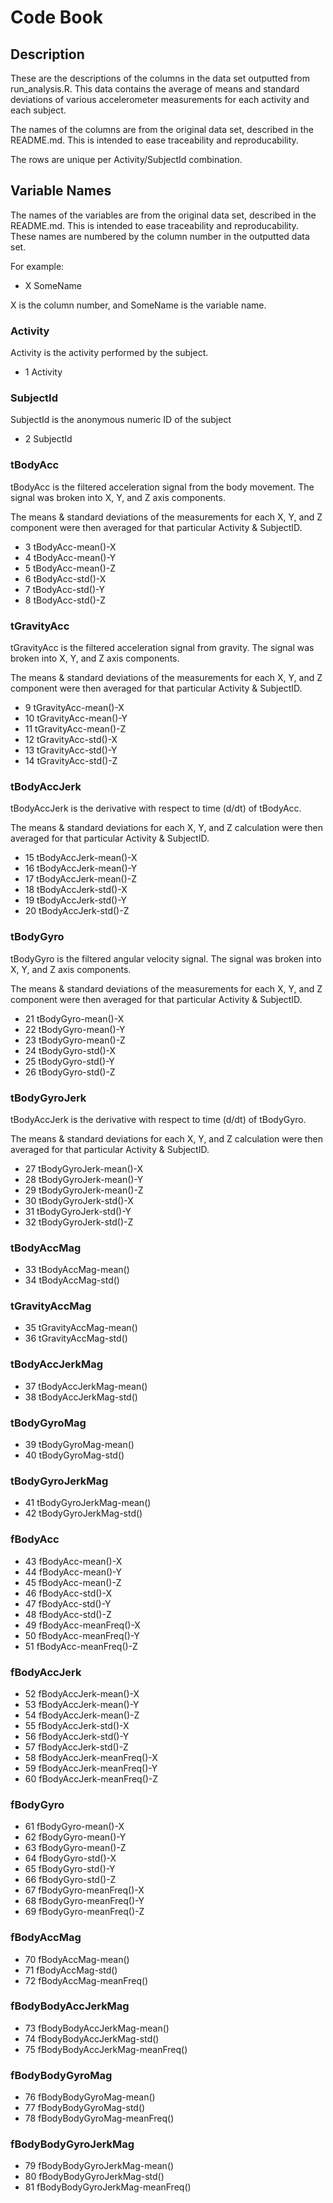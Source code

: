 Code Book
========================================================

Description
--------------------------------------------------------
These are the descriptions of the columns in the data set outputted from run_analysis.R. This data contains the average of means and standard deviations of various accelerometer measurements for each activity and each subject. 

The names of the columns are from the original data set, described in the README.md. This is intended to ease traceability and reproducability.

The rows are unique per Activity/SubjectId combination.

Variable Names
--------------------------------------------------------
The names of the variables are from the original data set, described in the README.md. This is intended to ease traceability and reproducability. These names are numbered by the column number in the outputted data set.

For example:

* X SomeName

X is the column number, and SomeName is the variable name.

### Activity
Activity is the activity performed by the subject.

* 1 Activity

### SubjectId
SubjectId is the anonymous numeric ID of the subject

* 2 SubjectId

### tBodyAcc
tBodyAcc is the filtered acceleration signal from the body movement. The signal was broken into X, Y, and Z axis components.

The means & standard deviations of the measurements for each X, Y, and Z component were then averaged for that particular Activity & SubjectID.

* 3 tBodyAcc-mean()-X
* 4 tBodyAcc-mean()-Y
* 5 tBodyAcc-mean()-Z
* 6 tBodyAcc-std()-X
* 7 tBodyAcc-std()-Y
* 8 tBodyAcc-std()-Z

### tGravityAcc
tGravityAcc is the filtered acceleration signal from gravity. The signal was broken into X, Y, and Z axis components.

The means & standard deviations of the measurements for each X, Y, and Z component were then averaged for that particular Activity & SubjectID.

* 9 tGravityAcc-mean()-X
* 10 tGravityAcc-mean()-Y
* 11 tGravityAcc-mean()-Z
* 12 tGravityAcc-std()-X
* 13 tGravityAcc-std()-Y
* 14 tGravityAcc-std()-Z

### tBodyAccJerk
tBodyAccJerk is the derivative with respect to time (d/dt) of tBodyAcc.

The means & standard deviations for each X, Y, and Z calculation were then averaged for that particular Activity & SubjectID.

* 15 tBodyAccJerk-mean()-X
* 16 tBodyAccJerk-mean()-Y
* 17 tBodyAccJerk-mean()-Z
* 18 tBodyAccJerk-std()-X
* 19 tBodyAccJerk-std()-Y
* 20 tBodyAccJerk-std()-Z

### tBodyGyro
tBodyGyro is the filtered angular velocity signal. The signal was broken into X, Y, and Z axis components.

The means & standard deviations of the measurements for each X, Y, and Z component were then averaged for that particular Activity & SubjectID.

* 21 tBodyGyro-mean()-X
* 22 tBodyGyro-mean()-Y
* 23 tBodyGyro-mean()-Z
* 24 tBodyGyro-std()-X
* 25 tBodyGyro-std()-Y
* 26 tBodyGyro-std()-Z

### tBodyGyroJerk
tBodyAccJerk is the derivative with respect to time (d/dt) of tBodyGyro.

The means & standard deviations for each X, Y, and Z calculation were then averaged for that particular Activity & SubjectID.

* 27 tBodyGyroJerk-mean()-X
* 28 tBodyGyroJerk-mean()-Y
* 29 tBodyGyroJerk-mean()-Z
* 30 tBodyGyroJerk-std()-X
* 31 tBodyGyroJerk-std()-Y
* 32 tBodyGyroJerk-std()-Z

### tBodyAccMag
* 33 tBodyAccMag-mean()
* 34 tBodyAccMag-std()

### tGravityAccMag
* 35 tGravityAccMag-mean()
* 36 tGravityAccMag-std()

### tBodyAccJerkMag
* 37 tBodyAccJerkMag-mean()
* 38 tBodyAccJerkMag-std()

### tBodyGyroMag
* 39 tBodyGyroMag-mean()
* 40 tBodyGyroMag-std()

### tBodyGyroJerkMag
* 41 tBodyGyroJerkMag-mean()
* 42 tBodyGyroJerkMag-std()

### fBodyAcc
* 43 fBodyAcc-mean()-X
* 44 fBodyAcc-mean()-Y
* 45 fBodyAcc-mean()-Z
* 46 fBodyAcc-std()-X
* 47 fBodyAcc-std()-Y
* 48 fBodyAcc-std()-Z
* 49 fBodyAcc-meanFreq()-X
* 50 fBodyAcc-meanFreq()-Y
* 51 fBodyAcc-meanFreq()-Z

### fBodyAccJerk
* 52 fBodyAccJerk-mean()-X
* 53 fBodyAccJerk-mean()-Y
* 54 fBodyAccJerk-mean()-Z
* 55 fBodyAccJerk-std()-X
* 56 fBodyAccJerk-std()-Y
* 57 fBodyAccJerk-std()-Z
* 58 fBodyAccJerk-meanFreq()-X
* 59 fBodyAccJerk-meanFreq()-Y
* 60 fBodyAccJerk-meanFreq()-Z

### fBodyGyro
* 61 fBodyGyro-mean()-X
* 62 fBodyGyro-mean()-Y
* 63 fBodyGyro-mean()-Z
* 64 fBodyGyro-std()-X
* 65 fBodyGyro-std()-Y
* 66 fBodyGyro-std()-Z
* 67 fBodyGyro-meanFreq()-X
* 68 fBodyGyro-meanFreq()-Y
* 69 fBodyGyro-meanFreq()-Z

### fBodyAccMag
* 70 fBodyAccMag-mean()
* 71 fBodyAccMag-std()
* 72 fBodyAccMag-meanFreq()

### fBodyBodyAccJerkMag
* 73 fBodyBodyAccJerkMag-mean()
* 74 fBodyBodyAccJerkMag-std()
* 75 fBodyBodyAccJerkMag-meanFreq()

### fBodyBodyGyroMag
* 76 fBodyBodyGyroMag-mean()
* 77 fBodyBodyGyroMag-std()
* 78 fBodyBodyGyroMag-meanFreq()

### fBodyBodyGyroJerkMag
* 79 fBodyBodyGyroJerkMag-mean()
* 80 fBodyBodyGyroJerkMag-std()
* 81 fBodyBodyGyroJerkMag-meanFreq()
